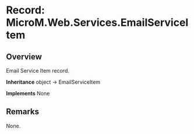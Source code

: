 # Record: MicroM.Web.Services.EmailServiceItem
## Overview
Email Service Item record.

**Inheritance**
object -> EmailServiceItem

**Implements**
None

## Remarks
None.

